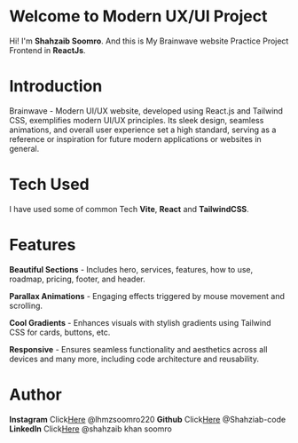 # Welcome to Modern UX/UI Project

Hi! I'm  **Shahzaib Soomro**. And this is My Brainwave website Practice Project Frontend in **ReactJs**.

# Introduction

Brainwave - Modern UI/UX website, developed using React.js and Tailwind CSS, exemplifies modern UI/UX principles. Its sleek design, seamless animations, and overall user experience set a high standard, serving as a reference or inspiration for future modern applications or websites in general.

# Tech Used 

I have used some of common Tech **Vite**, **React** and **TailwindCSS**.

# Features

 **Beautiful Sections** - Includes hero, services, features, how to use, roadmap, pricing, footer, and header. 
 
 **Parallax Animations** - Engaging effects triggered by mouse movement and scrolling. 
 
 **Cool Gradients** - Enhances visuals with stylish gradients using Tailwind CSS for cards, buttons, etc. 
 
 **Responsive** - Ensures seamless functionality and aesthetics across all devices and many more, including code architecture and reusability. 

# Author

 **Instagram** Click[Here](https://www.instagram.com/lhmzsoomro220?igsh=MWZtd2drbnVxazZsMw==) @lhmzsoomro220
 **Github** Click[Here](https://github.com/Shahziab-code) @Shahziab-code
 **LinkedIn** Click[Here](https://www.linkedin.com/in/shahzaib-khan-soomro-3b9316245?utm_source=share&utm_campaign=share_via&utm_content=profile&utm_medium=android_app) @shahzaib khan soomro

